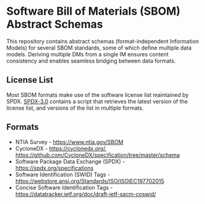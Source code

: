 # Software Bill of Materials (SBOM) Abstract Schemas

This repository contains abstract schemas (format-independent Information Models) for several SBOM standards,
some of which define multiple data models.  Deriving multiple DMs from a single IM ensures content
consistency and enables seamless bridging between data formats.

## License List
Most SBOM formats make use of the software license list maintained by SPDX. [SPDX-3.0](SPDX-3.0/dev)
contains a script that retrieves the latest version of the license list, and versions of the list in
multiple formats.

## Formats
* NTIA Survey - https://www.ntia.gov/SBOM
* CycloneDX - https://cyclonedx.org/, https://github.com/CycloneDX/specification/tree/master/schema
* Software Package Data Exchange (SPDX) - https://spdx.org/specifications
* Software Identification (SWID) Tags - https://webstore.ansi.org/Standards/ISO/ISOIEC197702015
* Concise Software Identification Tags - https://datatracker.ietf.org/doc/draft-ietf-sacm-coswid/